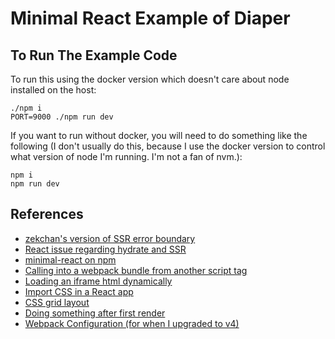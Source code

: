 # Minimal React Example of Diaper

## To Run The Example Code

To run this using the docker version which doesn't care about node installed on
the host:

```
./npm i
PORT=9000 ./npm run dev
```

If you want to run without docker, you will need to do something like the
following (I don't usually do this, because I use the docker version to control
what version of node I'm running. I'm not a fan of nvm.):

```
npm i
npm run dev
```

## References

* [zekchan's version of SSR error boundary](https://github.com/zekchan/react-ssr-error-boundary)
* [React issue regarding hydrate and SSR](https://github.com/facebook/react/issues/10591)
* [minimal-react on npm](https://www.npmjs.com/package/minimal-react)
* [Calling into a webpack bundle from another script tag](https://stackoverflow.com/a/34361312/5114)
* [Loading an iframe html dynamically](https://stackoverflow.com/a/10433550/5114)
* [Import CSS in a React app](https://stackoverflow.com/a/49425633/5114)
* [CSS grid layout](https://stackoverflow.com/a/52155280/5114)
* [Doing something after first render](https://stackoverflow.com/q/26556436/5114)
* [Webpack Configuration (for when I upgraded to v4)](https://webpack.js.org/configuration/)
